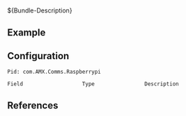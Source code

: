 # 

${Bundle-Description}

## Example

## Configuration

	Pid: com.AMX.Comms.Raspberrypi
	
	Field					Type				Description
		
	
## References

